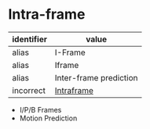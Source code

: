 # Intra-frame
| identifier | value
| --------- | -----
| alias     | I-Frame
| alias     | Iframe
| alias     | Inter-frame prediction
| incorrect | [Intraframe](intra-frame.md)

* I/P/B Frames
* Motion Prediction

